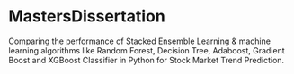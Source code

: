 # MastersDissertation
Comparing the performance of Stacked Ensemble Learning &amp; machine learning algorithms like Random Forest, Decision Tree, Adaboost, Gradient Boost and XGBoost Classifier in Python for Stock Market Trend Prediction.
